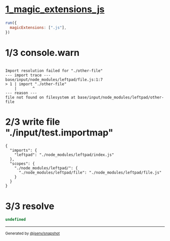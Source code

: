 # [1_magic_extensions_js](../../auto_mapping_extensionless_in_node_module.test.mjs#L24)

```js
run({
  magicExtensions: [".js"],
})
```

# 1/3 console.warn

```console

Import resolution failed for "./other-file"
--- import trace ---
base/input/node_modules/leftpad/file.js:1:7
> 1 | import "./other-file"
    |       ^
--- reason ---
file not found on filesystem at base/input/node_modules/leftpad/other-file

```

# 2/3 write file "./input/test.importmap"

```importmap
{
  "imports": {
    "leftpad": "./node_modules/leftpad/index.js"
  },
  "scopes": {
    "./node_modules/leftpad/": {
      "./node_modules/leftpad/file": "./node_modules/leftpad/file.js"
    }
  }
}
```

# 3/3 resolve

```js
undefined
```

---

<sub>
  Generated by <a href="https://github.com/jsenv/core/tree/main/packages/tooling/snapshot">@jsenv/snapshot</a>
</sub>
